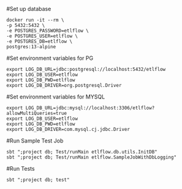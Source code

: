 #Set up database
```shell
docker run -it --rm \
-p 5432:5432 \
-e POSTGRES_PASSWORD=etlflow \
-e POSTGRES_USER=etlflow \
-e POSTGRES_DB=etlflow \
postgres:13-alpine
```

#Set environment variables for PG
```shell
export LOG_DB_URL=jdbc:postgresql://localhost:5432/etlflow
export LOG_DB_USER=etlflow
export LOG_DB_PWD=etlflow
export LOG_DB_DRIVER=org.postgresql.Driver
```

#Set environment variables for MYSQL
```shell
export LOG_DB_URL=jdbc:mysql://localhost:3306/etlflow?allowMultiQueries=true
export LOG_DB_USER=etlflow
export LOG_DB_PWD=etlflow
export LOG_DB_DRIVER=com.mysql.cj.jdbc.Driver
```

#Run Sample Test Job
```shell
sbt ";project db; Test/runMain etlflow.db.utils.InitDB"
sbt ";project db; Test/runMain etlflow.SampleJobWithDbLogging"
```

#Run Tests
```shell
sbt ";project db; test"
```

